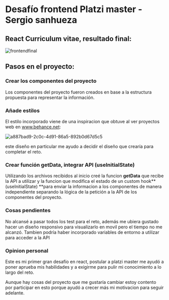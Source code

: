 
# Desafío frontend Platzi master - Sergio sanhueza

## React Curriculum vitae, resultado final:

![frontendfinal](https://user-images.githubusercontent.com/75919670/118410884-bf25b580-b65f-11eb-938d-dc9c27511d6c.png)


## Pasos en el proyecto:
### Crear los componentes del proyecto
Los componentes del proyecto fueron creados en base a la estructura propuesta para representar la información.

### Añade estilos
El estilo incorporado viene de una inspiracion que obtuve al ver proyectos web en www.behance.net:


![a887bad9-2c0c-4d91-86a5-892b0d67d5c5](https://user-images.githubusercontent.com/75919670/118410900-d5337600-b65f-11eb-9ac9-fcfef66b1517.jpg)


este diseño en particular me ayudo a decidir el diseño que crearía para completar el reto.


### Crear función getData, integrar API (useInitialState)
Utilizando los archivos recibidos al inicio creé la funcion **getData** que recibe la API a utilizar y la funcion que modifica el estado de un custom hook**(useInitialState) **para enviar la informacion a los componentes de manera independiente separando la lógica de la petición a la API de los componentes del proyecto.


### Cosas pendientes
No alcansé a pasar todos los test para el reto, además me ubiera gustado hacer un diseño responsivo para visualizarlo en movil pero el tiempo no me alcanzó.
Tambien podría haber incorporado variables de entorno a utilizar para acceder a la API

### Opinion personal

Este es mi primer gran desafío en react, postular a platzi master me ayudó a poner aprueba mis habilidades y a exigirme para pulir mi conocimiento a lo largo del reto.

Aunque hay cosas del proyecto que me gustaría cambiar estoy contento por participar en esto porque ayudó a crecer más mi motivacion para seguir adelante.

